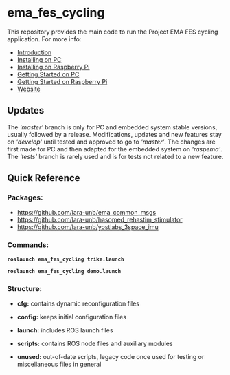 # ema_fes_cycling
This repository provides the main code to run the Project EMA FES cycling application. For more info:

* [Introduction](https://github.com/lara-unb/ema_fes_cycling/wiki)
* [Installing on PC](https://github.com/lara-unb/ema_fes_cycling/wiki/1.-Installing-on-PC)
* [Installing on Raspberry Pi](https://github.com/lara-unb/ema_fes_cycling/wiki/1.-Installing-on-RASP)
* [Getting Started on PC](https://github.com/lara-unb/ema_fes_cycling/wiki/2.-Getting-Started-on-PC)
* [Getting Started on Raspberry Pi](https://github.com/lara-unb/ema_fes_cycling/wiki/2.-Getting-Started-on-RASP)
* [Website](http://projectema.com/)

## Updates

The _'master'_ branch is only for PC and embedded system stable versions, usually followed by a release. Modifications, updates and new features stay on _'develop'_ until tested and approved to go to _'master'_. The changes are first made for PC and then adapted for the embedded system on _'raspema'_. The _'tests'_ branch is rarely used and is for tests not related to a new feature.

## Quick Reference

### Packages:

* https://github.com/lara-unb/ema_common_msgs
* https://github.com/lara-unb/hasomed_rehastim_stimulator
* https://github.com/lara-unb/yostlabs_3space_imu

### Commands:

**`roslaunch ema_fes_cycling trike.launch`**

**`roslaunch ema_fes_cycling demo.launch`**

### Structure:

- **cfg:** contains dynamic reconfiguration files

- **config:** keeps initial configuration files

- **launch:** includes ROS launch files

- **scripts:** contains ROS node files and auxiliary modules

- **unused:** out-of-date scripts, legacy code once used for testing or miscellaneous files in general
